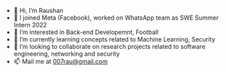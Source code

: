 - 👋 Hi, I’m Raushan
- 👀 I joined Meta (Facebook), worked on WhatsApp team as SWE Summer Intern 2022
- 👀 I’m interested in Back-end Developemnt, Football
- 🌱 I’m currently learning concepts related to Machine Learning, Security
- 💞️ I’m looking to collaborate on research projects related to software engineering, networking and security
- 📫 Mail me at 007rau@gmail.com

<!---
007rau/007rau is a ✨ special ✨ repository because its `README.md` (this file) appears on your GitHub profile.
You can click the Preview link to take a look at your changes.
--->
